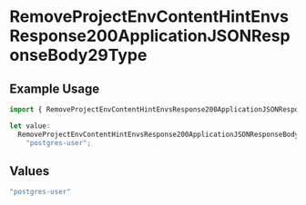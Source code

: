# RemoveProjectEnvContentHintEnvsResponse200ApplicationJSONResponseBody29Type

## Example Usage

```typescript
import { RemoveProjectEnvContentHintEnvsResponse200ApplicationJSONResponseBody29Type } from "@vercel/sdk/models/operations";

let value:
  RemoveProjectEnvContentHintEnvsResponse200ApplicationJSONResponseBody29Type =
    "postgres-user";
```

## Values

```typescript
"postgres-user"
```